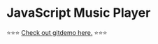 # JavaScript Music Player

⭐⭐⭐ [Check out gitdemo here.](https://rodrigomall.github.io/javascript_music_player/) ⭐⭐⭐

